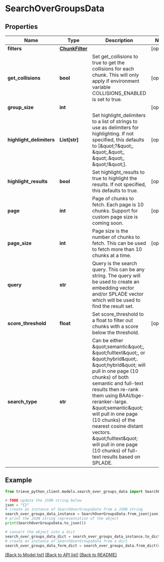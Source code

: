 # SearchOverGroupsData


## Properties

Name | Type | Description | Notes
------------ | ------------- | ------------- | -------------
**filters** | [**ChunkFilter**](ChunkFilter.md) |  | [optional] 
**get_collisions** | **bool** | Set get_collisions to true to get the collisions for each chunk. This will only apply if environment variable COLLISIONS_ENABLED is set to true. | [optional] 
**group_size** | **int** |  | [optional] 
**highlight_delimiters** | **List[str]** | Set highlight_delimiters to a list of strings to use as delimiters for highlighting. If not specified, this defaults to [\&quot;?\&quot;, \&quot;,\&quot;, \&quot;.\&quot;, \&quot;!\&quot;]. | [optional] 
**highlight_results** | **bool** | Set highlight_results to true to highlight the results. If not specified, this defaults to true. | [optional] 
**page** | **int** | Page of chunks to fetch. Each page is 10 chunks. Support for custom page size is coming soon. | [optional] 
**page_size** | **int** | Page size is the number of chunks to fetch. This can be used to fetch more than 10 chunks at a time. | [optional] 
**query** | **str** | Query is the search query. This can be any string. The query will be used to create an embedding vector and/or SPLADE vector which will be used to find the result set. | 
**score_threshold** | **float** | Set score_threshold to a float to filter out chunks with a score below the threshold. | [optional] 
**search_type** | **str** | Can be either \&quot;semantic\&quot;, \&quot;fulltext\&quot;, or \&quot;hybrid\&quot;. \&quot;hybrid\&quot; will pull in one page (10 chunks) of both semantic and full-text results then re-rank them using BAAI/bge-reranker-large. \&quot;semantic\&quot; will pull in one page (10 chunks) of the nearest cosine distant vectors. \&quot;fulltext\&quot; will pull in one page (10 chunks) of full-text results based on SPLADE. | 

## Example

```python
from trieve_python_client.models.search_over_groups_data import SearchOverGroupsData

# TODO update the JSON string below
json = "{}"
# create an instance of SearchOverGroupsData from a JSON string
search_over_groups_data_instance = SearchOverGroupsData.from_json(json)
# print the JSON string representation of the object
print(SearchOverGroupsData.to_json())

# convert the object into a dict
search_over_groups_data_dict = search_over_groups_data_instance.to_dict()
# create an instance of SearchOverGroupsData from a dict
search_over_groups_data_form_dict = search_over_groups_data.from_dict(search_over_groups_data_dict)
```
[[Back to Model list]](../README.md#documentation-for-models) [[Back to API list]](../README.md#documentation-for-api-endpoints) [[Back to README]](../README.md)


